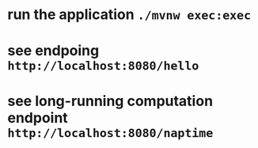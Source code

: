 # run the application `./mvnw exec:exec`
# see endpoing `http://localhost:8080/hello`
# see long-running computation endpoint `http://localhost:8080/naptime`